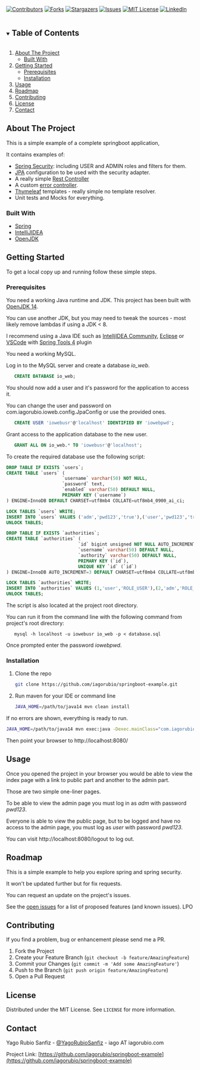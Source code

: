 [![Contributors][contributors-shield]][contributors-url]
[![Forks][forks-shield]][forks-url]
[![Stargazers][stars-shield]][stars-url]
[![Issues][issues-shield]][issues-url]
[![MIT License][license-shield]][license-url]
[![LinkedIn][linkedin-shield]][linkedin-url]



<!-- PROJECT LOGO
<br />
<p align="center">

  <a href="https://github.com/iagorubio/springboot-example">
    <img src="images/logo.png" alt="Logo" width="80" height="80">
  </a>

  <h3 align="center">springboot example</h3>

  <p align="center">
    Simple springboot example
    <br />
    <a href="https://github.com/iagorubio/springboot-example"><strong>Explore the docs »</strong></a>
    <br />
    <br />
    <a href="https://github.com/iagorubio/springboot-example">View Demo</a>
    ·
    <a href="https://github.com/iagorubio/springboot-example/issues">Report Bug</a>
    ·
    <a href="https://github.com/iagorubio/springboot-example/issues">Request Feature</a>
  </p>
</p>



<!-- TABLE OF CONTENTS -->
<details open="open">
  <summary><h2 style="display: inline-block">Table of Contents</h2></summary>
  <ol>
    <li>
      <a href="#about-the-project">About The Project</a>
      <ul>
        <li><a href="#built-with">Built With</a></li>
      </ul>
    </li>
    <li>
      <a href="#getting-started">Getting Started</a>
      <ul>
        <li><a href="#prerequisites">Prerequisites</a></li>
        <li><a href="#installation">Installation</a></li>
      </ul>
    </li>
    <li><a href="#usage">Usage</a></li>
    <li><a href="#roadmap">Roadmap</a></li>
    <li><a href="#contributing">Contributing</a></li>
    <li><a href="#license">License</a></li>
    <li><a href="#contact">Contact</a></li>
<!--
    <li><a href="#acknowledgements">Acknowledgements</a></li>
-->
  </ol>
</details>

<!-- ABOUT THE PROJECT -->
## About The Project

This is a simple example of a complete springboot application,

It contains examples of:
* [Spring Security](https://spring.io/projects/spring-security): including USER and ADMIN roles and filters for them.
* [JPA](https://spring.io/projects/spring-data-jpa) configuration to be used with the security adapter.
* A really simple [Rest Controller](https://en.wikipedia.org/wiki/Representational_state_transfer)
* A custom [error controller](https://spring.io/blog/2013/11/01/exception-handling-in-spring-mvc).
* [Thymeleaf](https://www.thymeleaf.org/) templates - really simple no template resolver.
* Unit tests and Mocks for everything.

### Built With

* [Spring](https://spring.io/)
* [IntelliJIDEA](https://www.jetbrains.com/idea/)
* [OpenJDK](https://openjdk.java.net/)

<!-- GETTING STARTED -->
## Getting Started

To get a local copy up and running follow these simple steps.

### Prerequisites

You need a working Java runtime and JDK. This project has been built with [OpenJDK 14](https://openjdk.java.net/projects/jdk/14/).

You can use another JDK, but you may need to tweak the sources - most likely remove lambdas if using a JDK < 8.

I recommend using a Java IDE such as [IntelljIDEA Community](https://www.jetbrains.com/idea/), [Eclipse](https://www.eclipse.org/community/eclipse_newsletter/2018/february/springboot.php) or [VSCode](https://code.visualstudio.com/) with [Spring Tools 4](https://spring.io/tools) plugin  

You need a working MySQL.

Log in to the MySQL server and create a database *io_web*.

```sql
   CREATE DATABASE io_web;
```

You should now add a user and it's password for the application to access it.

You can change the user and password on com.iagorubio.ioweb.config.JpaConfig or 
use the provided ones.

```sql
   CREATE USER 'iowebusr'@'localhost' IDENTIFIED BY 'iowebpwd';
```

Grant access to the application database to the new user.

```sql
   GRANT ALL ON io_web.* TO 'iowebusr'@'localhost';
```

To create the required database use the following script:

   ```sql
DROP TABLE IF EXISTS `users`;
CREATE TABLE `users` (
                        `username` varchar(50) NOT NULL,
                        `password` text,
                        `enabled` varchar(50) DEFAULT NULL,
                        PRIMARY KEY (`username`)
) ENGINE=InnoDB DEFAULT CHARSET=utf8mb4 COLLATE=utf8mb4_0900_ai_ci;

LOCK TABLES `users` WRITE;
INSERT INTO `users` VALUES ('adm','pwd123','true'),('user','pwd123','true');
UNLOCK TABLES;

DROP TABLE IF EXISTS `authorities`;
CREATE TABLE `authorities` (
                              `id` bigint unsigned NOT NULL AUTO_INCREMENT,
                              `username` varchar(50) DEFAULT NULL,
                              `authority` varchar(50) DEFAULT NULL,
                              PRIMARY KEY (`id`),
                              UNIQUE KEY `id` (`id`)
) ENGINE=InnoDB AUTO_INCREMENT=3 DEFAULT CHARSET=utf8mb4 COLLATE=utf8mb4_0900_ai_ci;

LOCK TABLES `authorities` WRITE;
INSERT INTO `authorities` VALUES (1,'user','ROLE_USER'),(2,'adm','ROLE_ADMIN');
UNLOCK TABLES;
   ```
The script is also located at the project root directory.

You can run it from the command line with the following command from project's root directory:

```shell
   mysql -h localhost -u iowebusr io_web -p < database.sql
```

Once prompted enter the password *iowebpwd*.

### Installation

1. Clone the repo
   ```sh
   git clone https://github.com/iagorubio/springboot-example.git
   ```
2. Run maven for your IDE or command line
   ```sh
   JAVA_HOME=/path/to/java14 mvn clean install
   ```
   
If no errors are shown, everything is ready to run.

   ```sh
   JAVA_HOME=/path/to/java14 mvn exec:java -Dexec.mainClass="com.iagorubio.ioweb.IowebApplication" -Dlogging.level.org.springframework=TRACE  
   ```
Then point your browser to http://localhost:8080/

<!-- USAGE EXAMPLES -->
## Usage

Once you opened the project in your browser you would be able to view the index
page with a link to public part and another to the admin part.

Those are two simple one-liner pages.

To be able to view the admin page you must log in as *adm* with password *pwd123*.

Everyone is able to view the public page, but to be logged and have no access to the 
admin page, you must log as *user* with password *pwd123*.

You can visit http://localhost:8080/logout to log out.

<!-- ROADMAP -->
## Roadmap

This is a simple example to help you explore spring and spring security.

It won't be updated further but for fix requests.

You can request an update on the project's issues.

See the [open issues](https://github.com/iagorubio/springboot-example/issues) for a list of proposed features (and known issues).
LPO

<!-- CONTRIBUTING -->
## Contributing

If you find a problem, bug or enhancement please send me a PR.

1. Fork the Project
2. Create your Feature Branch (`git checkout -b feature/AmazingFeature`)
3. Commit your Changes (`git commit -m 'Add some AmazingFeature'`)
4. Push to the Branch (`git push origin feature/AmazingFeature`)
5. Open a Pull Request

<!-- LICENSE -->
## License

Distributed under the MIT License. See `LICENSE` for more information.

<!-- CONTACT -->
## Contact

Yago Rubio Sanfiz - [@YagoRubioSanfiz](https://twitter.com/YagoRubioSanfiz/) - iago AT iagorubio.com

Project Link: [https://github.com/iagorubio/springboot-example](https://github.com/iagorubio/springboot-example)

<!-- ACKNOWLEDGEMENTS
## Acknowledgements

* []()
* []()
* []()
 -->




<!-- MARKDOWN LINKS & IMAGES -->
<!-- https://www.markdownguide.org/basic-syntax/#reference-style-links -->
[contributors-shield]: https://img.shields.io/github/contributors/iagorubio/repo.svg?style=for-the-badge
[contributors-url]: https://github.com/iagorubio/springboot-example/graphs/contributors
[forks-shield]: https://img.shields.io/github/forks/iagorubio/repo.svg?style=for-the-badge
[forks-url]: https://github.com/iagorubio/springboot-example/network/members
[stars-shield]: https://img.shields.io/github/stars/iagorubio/repo.svg?style=for-the-badge
[stars-url]: https://github.com/iagorubio/springboot-example/stargazers
[issues-shield]: https://img.shields.io/github/issues/iagorubio/repo.svg?style=for-the-badge
[issues-url]: https://github.com/iagorubio/springboot-example/issues
[license-shield]: https://img.shields.io/github/license/iagorubio/repo.svg?style=for-the-badge
[license-url]: https://github.com/iagorubio/springboot-example/blob/master/LICENSE.txt
[linkedin-shield]: https://img.shields.io/badge/-LinkedIn-black.svg?style=for-the-badge&logo=linkedin&colorB=555
[linkedin-url]: https://linkedin.com/in/iago-rubio
